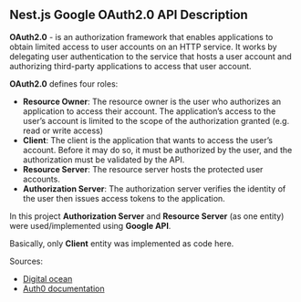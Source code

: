 ## Nest.js Google OAuth2.0 API Description

**OAuth2.0** - is an authorization framework that enables applications to obtain limited access to user accounts on an HTTP service. It works by delegating user authentication to the service that hosts a user account and authorizing third-party applications to access that user account.

**OAuth2.0** defines four roles:

- **Resource Owner**: The resource owner is the user who authorizes an application to access their account. The application’s access to the user’s account is limited to the scope of the authorization granted (e.g. read or write access)
- **Client**: The client is the application that wants to access the user’s account. Before it may do so, it must be authorized by the user, and the authorization must be validated by the API.
- **Resource Server**: The resource server hosts the protected user accounts.
- **Authorization Server**: The authorization server verifies the identity of the user then issues access tokens to the application.

In this project **Authorization Server** and **Resource Server** (as one entity) were used/implemented using **Google API**. 

Basically, only **Client** entity was implemented as code here.

Sources:

- [Digital ocean](https://www.digitalocean.com/community/tutorials/an-introduction-to-oauth-2)
- [Auth0 documentation](https://auth0.com/docs/get-started/authentication-and-authorization-flow/which-oauth-2-0-flow-should-i-use)
